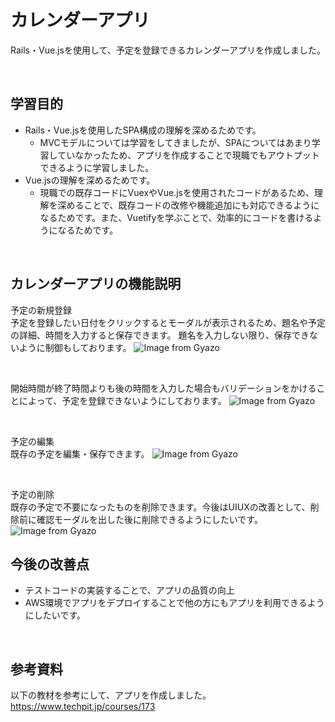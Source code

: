 # カレンダーアプリ

Rails・Vue.jsを使用して、予定を登録できるカレンダーアプリを作成しました。

<br>

## 学習目的
- Rails・Vue.jsを使用したSPA構成の理解を深めるためです。
  - MVCモデルについては学習をしてきましたが、SPAについてはあまり学習していなかったため、アプリを作成することで現職でもアウトプットできるように学習しました。  
- Vue.jsの理解を深めるためです。
  - 現職での既存コードにVuexやVue.jsを使用されたコードがあるため、理解を深めることで、既存コードの改修や機能追加にも対応できるようになるためです。また、Vuetifyを学ぶことで、効率的にコードを書けるようになるためです。

<br>

## カレンダーアプリの機能説明

予定の新規登録<br>
予定を登録したい日付をクリックするとモーダルが表示されるため、題名や予定の詳細、時間を入力すると保存できます。
題名を入力しない限り、保存できないように制御もしております。
![Image from Gyazo](https://gyazo.com/649869ff63ef8913fe76fadaee5507f5.gif)

<br>

開始時間が終了時間よりも後の時間を入力した場合もバリデーションをかけることによって、予定を登録できないようにしております。
![Image from Gyazo](https://gyazo.com/5e5074a09d2b0b74ed0e25a7de6fba95.gif)

<br>

予定の編集<br>
既存の予定を編集・保存できます。
![Image from Gyazo](https://gyazo.com/b899287ee2051a8ef620b22a07251772.gif)


<br>

予定の削除<br>
既存の予定で不要になったものを削除できます。今後はUIUXの改善として、削除前に確認モーダルを出した後に削除できるようにしたいです。
![Image from Gyazo](https://gyazo.com/23b45fd18fcf9b891f440bd1f512456c.gif)


## 今後の改善点
- テストコードの実装することで、アプリの品質の向上
- AWS環境でアプリをデプロイすることで他の方にもアプリを利用できるようにしたいです。

<br>

## 参考資料
以下の教材を参考にして、アプリを作成しました。<br>
https://www.techpit.jp/courses/173

